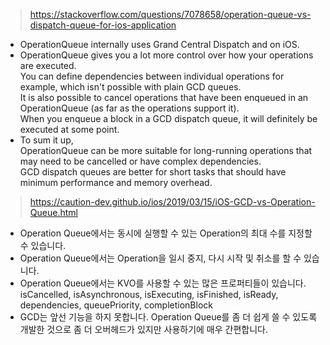 > https://stackoverflow.com/questions/7078658/operation-queue-vs-dispatch-queue-for-ios-application
- OperationQueue internally uses Grand Central Dispatch and on iOS.
- OperationQueue gives you a lot more control over how your operations are executed.<br>
  You can define dependencies between individual operations for example, which isn't possible with plain GCD queues.<br>
  It is also possible to cancel operations that have been enqueued in an OperationQueue (as far as the operations support it).<br>
  When you enqueue a block in a GCD dispatch queue, it will definitely be executed at some point.
- To sum it up,<br>
  OperationQueue can be more suitable for long-running operations that may need to be cancelled or have complex dependencies.<br>
  GCD dispatch queues are better for short tasks that should have minimum performance and memory overhead.
  

> https://caution-dev.github.io/ios/2019/03/15/iOS-GCD-vs-Operation-Queue.html
- Operation Queue에서는 동시에 실행할 수 있는 Operation의 최대 수를 지정할 수 있습니다.
- Operation Queue에서는 Operation을 일시 중지, 다시 시작 및 취소를 할 수 있습니다.
- Operation Queue에서는 KVO를 사용할 수 있는 많은 프로퍼티들이 있습니다.<br>
  isCancelled, isAsynchronous, isExecuting, isFinished, isReady, dependencies, queuePriority, completionBlock
- GCD는 앞선 기능을 하지 못합니다. Operation Queue를 좀 더 쉽게 쓸 수 있도록 개발한 것으로 좀 더 오버헤드가 있지만 사용하기에 매우 간편합니다.
